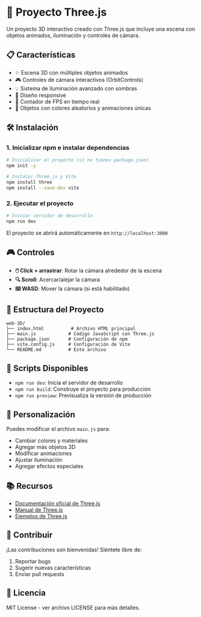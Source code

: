 # 🚀 Proyecto Three.js

Un proyecto 3D interactivo creado con Three.js que incluye una escena con objetos animados, iluminación y controles de cámara.

## 📋 Características

- ✨ Escena 3D con múltiples objetos animados
- 🎮 Controles de cámara interactivos (OrbitControls)
- 💡 Sistema de iluminación avanzado con sombras
- 📱 Diseño responsive
- 🎯 Contador de FPS en tiempo real
- 🌈 Objetos con colores aleatorios y animaciones únicas

## 🛠️ Instalación

### 1. Inicializar npm e instalar dependencias

```bash
# Inicializar el proyecto (si no tienes package.json)
npm init -y

# Instalar Three.js y Vite
npm install three
npm install --save-dev vite
```

### 2. Ejecutar el proyecto

```bash
# Iniciar servidor de desarrollo
npm run dev
```

El proyecto se abrirá automáticamente en `http://localhost:3000`

## 🎮 Controles

- **🖱️ Click + arrastrar**: Rotar la cámara alrededor de la escena
- **🔍 Scroll**: Acercar/alejar la cámara
- **⌨️ WASD**: Mover la cámara (si está habilitado)

## 📁 Estructura del Proyecto

```
web-3D/
├── index.html          # Archivo HTML principal
├── main.js            # Código JavaScript con Three.js
├── package.json       # Configuración de npm
├── vite.config.js     # Configuración de Vite
└── README.md          # Este archivo
```

## 🔧 Scripts Disponibles

- `npm run dev`: Inicia el servidor de desarrollo
- `npm run build`: Construye el proyecto para producción
- `npm run preview`: Previsualiza la versión de producción

## 🎨 Personalización

Puedes modificar el archivo `main.js` para:

- Cambiar colores y materiales
- Agregar más objetos 3D
- Modificar animaciones
- Ajustar iluminación
- Agregar efectos especiales

## 📚 Recursos

- [Documentación oficial de Three.js](https://threejs.org/docs/)
- [Manual de Three.js](https://threejs.org/manual/)
- [Ejemplos de Three.js](https://threejs.org/examples/)

## 🤝 Contribuir

¡Las contribuciones son bienvenidas! Siéntete libre de:

1. Reportar bugs
2. Sugerir nuevas características
3. Enviar pull requests

## 📄 Licencia

MIT License - ver archivo LICENSE para más detalles. 